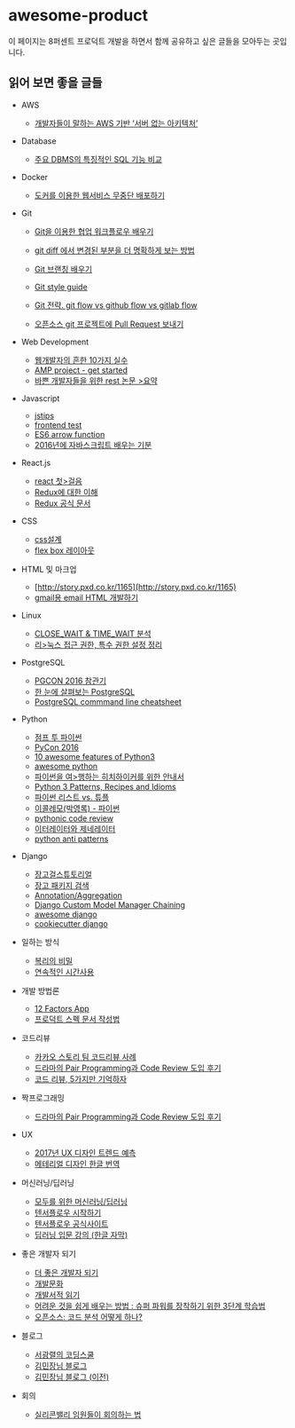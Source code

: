 # awesome-product

이 페이지는 8퍼센트 프로덕트 개발을 하면서 함께 공유하고 싶은 글들을 모아두는 곳입니다.

## 읽어 보면 좋을 글들

*   AWS
    *   [개발자들이 말하는 AWS 기반 ‘서버 없는 아키텍처’](https://aws.amazon.com/ko/blogs/korea/serverless-architecture-by-korean-developers/)
*   <span>Database</span>

    *   [주요 DBMS의 특징적인 SQL 기능 비교](http://d2.naver.com/helloworld/907716)
*   Docker
    *   [도커를 이용한 웹서비스 무중단 배포하기](http://subicura.com/2016/06/07/zero-downtime-docker-deployment.html)
*   Git
    *   [Git을 이용한 협업 워크플로우 배우기](http://blog.appkr.kr/learn-n-think/comparing-workflows/)

    *   [git diff 에서 변경된 부분을 더 명확하게 보는 방법](https://blog.outsider.ne.kr/1011)

    *   [Git 브랜칭 배우기](http://learngitbranching.js.org/)

    *   [Git style guide](https://github.com/ikaruce/git-style-guide)

    *   [Git 전략. git flow vs github flow vs gitlab flow](https://ujuc.github.io/2015/12/16/git-flow-github-flow-gitlab-flow/)

    *   [오픈소스 git 프로젝트에 Pull Request 보내기](http://www.popit.kr/%EC%98%A4%ED%94%88%EC%86%8C%EC%8A%A4-git-%ED%94%84%EB%A1%9C%EC%A0%9D%ED%8A%B8-pull-request-%EB%B3%B4%EB%82%B4%EA%B8%B0/)

*   Web Development

    *   [웹개발자의 흔한 10가지 실수](http://code.tutsplus.com/ko/articles/10-common-web-developer-mistakes--cms-24791)
    *   [AMP project - get started](https://www.ampproject.org/ko/docs/get_started/create)
    *   [바쁜 개발자들을 위한 rest 논문 >요약](https://blog.npcode.com/2017/03/02/바쁜-개발자들을-위한-rest-논문-요약/)
*   <span>Javascript</span>

    *   [jstips](https://github.com/loverajoel/jstips)
    *   [frontend test](http://techhtml.github.io/blog/2016/05/)
    *   [ES6 arrow function](https://derickbailey.com/2015/09/28/do-es6-arrow-functions-really-solve-this-in-javascript/)
    *   [2016년에 자바스크립트 배우는 기분](http://www.looah.com/article/view/2054)
*   React.js
    *   [react 첫>걸음](https://github.com/petehunt/react-howto/blob/master/README-ko.md)
    *   [Redux에 대한 이해](https://github.com/FEDevelopers/tech.description/wiki/%EB%A6%AC%EB%8D%95%EC%8A%A4%EC%97%90-%EB%8C%80%ED%95%9C-%EC%9D%B4%ED%95%B4)
    *   [Redux 공식 문서](https://deminoth.github.io/redux/)
*   CSS
    *   [css설계](http://techhtml.github.io/blog/2016/06/)
    *   [flex box 레이아웃](http://ko.learnlayout.com/flexbox.html)
*   HTML 및 마크업
    *   [http://story.pxd.co.kr/1165](http://story.pxd.co.kr/1165)
    *   [gmail용 email HTML 개발하기](http://www.slideshare.net/jdyang54/gmail-email-html)
*   Linux
    *   [CLOSE_WAIT & TIME_WAIT 분석](http://tech.kakao.com/2016/04/21/closewait-timewait/)
    *   [리>눅스 접근 권한, 특수 권한 설정 정리](http://www.haruair.com/blog/3711)
*   <span>PostgreSQL</span>

    *   [PGCON 2016 참관기](http://ktdsoss.tistory.com/m/post/477)
    *   [한 눈에 살펴보는 PostgreSQL](http://d2.naver.com/helloworld/227936)
    *   [PostgreSQL commmand line cheatsheet](https://gist.github.com/Kartones/dd3ff5ec5ea238d4c546)
*   Python
    *   [점프 투 파이썬](https://wikidocs.net/book/1)
    *   [PyCon 2016](https://www.youtube.com/channel/UCwTD5zJbsQGJN75MwbykYNw)
    *   [10 awesome features of Python3](https://asmeurer.github.io/python3-presentation/slides.html#1)
    *   [awesome python](https://github.com/vinta/awesome-python/)
    *   [파이썬을 여>행하는 히치하이커를 위한 안내서](http://python-guide-kr.readthedocs.io/ko/latest/)
    *   [Python 3 Patterns, Recipes and Idioms](http://python-3-patterns-idioms-test.readthedocs.io/en/latest/index.html)
    *   [파이썬 리스트 vs. 튜플](http://www.haruair.com/blog/3725)
    *   [이콜레모(박영록) - 파이썬](http://ecolemodev.wikinamu.com/%ED%8C%8C%EC%9D%B4%EC%8D%AC)
    *   [pythonic code review](https://access.redhat.com/blogs/766093/posts/2802001)
    *   [이터레이터와 제네레이터](http://confluence.8percent.kr/mingrammer.com/translation-iterators-vs-generators)
    *   [python anti patterns](http://docs.quantifiedcode.com/python-anti-patterns/index.html)
*   Django

    *   [장고걸스튜토리얼](https://www.gitbook.com/book/djangogirlsseoul/tutorial/details)
    *   [장고 패키지 검색](https://www.djangopackages.com/grids/g/perms/)
    *   [Annotation/Aggregation](http://raccoonyy.github.io/django-annotate-and-aggregate-like-as-excel/)
    *   [Django Custom Model Manager Chaining](http://hunterford.me/django-custom-model-manager-chaining/)
    *   [awesome django](https://gitlab.com/rosarior/awesome-django)
    *   [cookiecutter django](https://github.com/pydanny/cookiecutter-django)
*   일하는 방식

    *   [복리의 비밀](http://agile.egloos.com/2854698)
    *   [연](https://brunch.co.kr/@brunchflgu/98)[속적인 시간사용](https://brunch.co.kr/@brunchflgu/98)
*   개발 방법론
    *   [12 Factors App](https://12factor.net/ko/)
    *   [프로덕트 스펙 문서 작성법](https://webuildproduct.com/%EC%8A%A4%ED%8E%99-%EB%AC%B8%EC%84%9C-%EC%9E%91%EC%84%B1%EC%97%90-%EA%B4%80%ED%95%98%EC%97%AC-ee61a1fc294f#.mg1mlilj8)
*   코드리뷰

    *   [카](http://tech.kakao.com/2016/02/04/kakaostory-codereview/)[카오 스토리 팀 코드리뷰 사례](http://tech.kakao.com/2016/02/04/kakaostory-codereview/)
    *   [드라마의 Pair Programming과 Code Review 도입 후기](http://developer.dramancompany.com/2016/05/%EB%93%9C%EB%9D%BC%EB%A7%88%EC%9D%98-pair-programming%EA%B3%BC-code-review-%EB%8F%84%EC%9E%85-%ED%9B%84%EA%B8%B0/)
    *   [코드 리뷰, 5가지만 기억하자](http://silentsoft.tistory.com/20)

*   짝프로그래밍

    *   [드라마의 Pair Programming과 Code Review 도입 후기](http://developer.dramancompany.com/2016/05/%EB%93%9C%EB%9D%BC%EB%A7%88%EC%9D%98-pair-programming%EA%B3%BC-code-review-%EB%8F%84%EC%9E%85-%ED%9B%84%EA%B8%B0/)


*   UX
    *   [2017년 UX 디자인 트렌드 예측](https://brunch.co.kr/@kakaoux/4)
    *   [메테리얼 디자인 한글 번역](https://davidhyk.github.io/google-design-ko/material-design/introduction.html#introduction-principles)
*   머신러닝/딥러닝
    *   [모두를 위한 머신러닝/딥러닝](https://hunkim.github.io/ml/)
    *   [텐서플로우 시작하기](https://gist.github.com/haje01/202ac276bace4b25dd3f)
    *   [텐서플로우 공식사이트](https://www.tensorflow.org/)
    *   [딥러닝 입문 강의 (한글 자막)](https://www.youtube.com/playlist?list=PLjJh1vlSEYgvGod9wWiydumYl8hOXixNu&app=desktop)
*   좋은 개발자 되기
    *   [더 좋은 개발자 되기](http://www.slideshare.net/rockdoli/ss-63333165?ref=https://blog.outsider.ne.kr/1223)
    *   [개발문화](http://channy.creation.net/blog/tag/%EA%B0%9C%EB%B0%9C%EB%AC%B8%ED%99%94)
    *   [개발서적 읽기](https://www.facebook.com/notes/hika-maeng/%EA%B0%9C%EB%B0%9C%EC%84%9C%EC%A0%81-%EC%9D%BD%EA%B8%B0/1061104660623699)
    *   [어려운 것을 쉽게 배우는 방법 : 슈퍼 파워를 장착하기 위한 3단계 학습법](http://www.moreagile.net/2016/02/learning-new-stuff.html)
    *   [오픈소스: 코드 분석 어떻게 하나?](http://www.popit.kr/%EC%98%A4%ED%94%88%EC%86%8C%EC%8A%A4-%EC%BD%94%EB%93%9C-%EB%B6%84%EC%84%9D-%EC%96%B4%EB%96%BB%EA%B2%8C-%ED%95%98%EB%82%98/)
*   블로그
    *   [서광렬의 코딩스쿨](https://gamecodingschool.org/)
    *   [김민장님 블로그](http://minjang.github.io/)
    *   [김민장님 블로그 (이전)](http://minjang.egloos.com/)
*   회의
    *   [실리콘밸리 임원들이 회의하는 법](http://ppss.kr/archives/67454)

